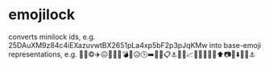 # emojilock

converts minilock ids, e.g. 25DAuXM9z84c4iEXazuvwtBX2651pLa4xp5bF2p3pJqKMw into base-emoji representations, e.g. 🍮💡©✈️😖🎪🐘🎪💣📀😥🕓➡️🚅🍻📋⚓️🔄🐄📈🌂💏🛄🚧📲⬆️📷💫⬇️📘💑⚓️